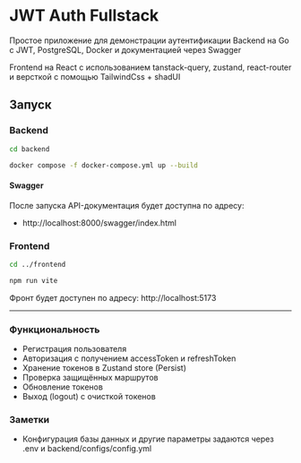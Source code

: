 # JWT Auth Fullstack

Простое приложение для демонстрации аутентификации
Backend на Go с JWT, PostgreSQL, Docker и документацией через Swagger

Frontend на React с использованием tanstack-query, zustand, react-router и версткой с помощью TailwindCss + shadUI

## Запуск

### Backend

```bash
cd backend
```

```bash
docker compose -f docker-compose.yml up --build
```

#### Swagger

После запуска API-документация будет доступна по адресу:

- http://localhost:8000/swagger/index.html

### Frontend

```bash
cd ../frontend
```

```bash
npm run vite
```

Фронт будет доступен по адресу: http://localhost:5173

---

### Функциональность

- Регистрация пользователя
- Авторизация с получением accessToken и refreshToken
- Хранение токенов в Zustand store (Persist)
- Проверка защищённых маршрутов
- Обновление токенов
- Выход (logout) с очисткой токенов

### Заметки

- Конфигурация базы данных и другие параметры задаются через .env и backend/configs/config.yml
